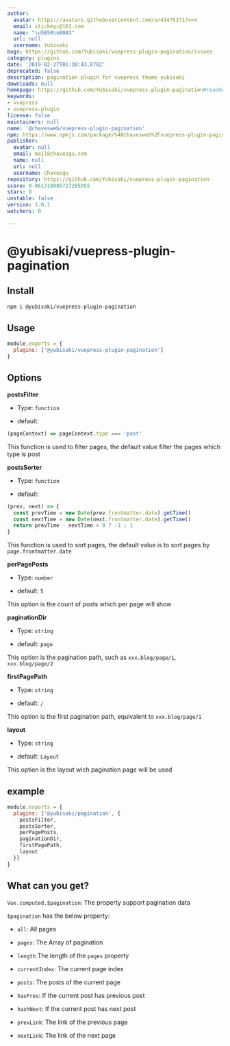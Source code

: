 ```yaml
---
author:
  avatar: https://avatars.githubusercontent.com/u/43475371?v=4
  email: stickmyc@163.com
  name: "\u5B50\u8083"
  url: null
  username: Yubisaki
bugs: https://github.com/Yubisaki/vuepress-plugin-pagination/issues
category: plugins
date: '2019-02-27T01:30:43.878Z'
deprecated: false
description: pagination plugin for vuepress theme yubisaki
downloads: null
homepage: https://github.com/Yubisaki/vuepress-plugin-pagination#readme
keywords:
- vuepress
- vuepress-plugin
license: false
maintainers: null
name: '@chavesweb/vuepress-plugin-pagination'
npm: https://www.npmjs.com/package/%40chavesweb%2Fvuepress-plugin-pagination
publisher:
  avatar: null
  email: mail@chavesgu.com
  name: null
  url: null
  username: chavesgu
repository: https://github.com/Yubisaki/vuepress-plugin-pagination
score: 0.061318885727285055
stars: 0
unstable: false
version: 1.0.1
watchers: 0

---
```


# @yubisaki/vuepress-plugin-pagination

## Install

```bash
npm i @yubisaki/vuepress-plugin-pagination
```

## Usage

```js
module.exports = {
  plugins: ['@yubisaki/vuepress-plugin-pagination']
}
```

## Options

**postsFilter**
- Type: `function`  

- default: 

```js
(pageContext) => pageContext.type === 'post'
```

This function is used to filter pages, the default value filter the pages which type is post

**postsSorter**
- Type: `function`

- default:

```js
(prev, next) => {
  const prevTime = new Date(prev.frontmatter.date).getTime()
  const nextTime = new Date(next.frontmatter.date).getTime()
  return prevTime - nextTime > 0 ? -1 : 1
}
```

This function is used to sort pages, the default value is to sort pages by `page.frontmatter.date`

**perPagePosts**
- Type: `number`

- default: `5`

This option is the count of posts which per page will show

**paginationDir**
- Type: `string`

- default: `page`

This option is the pagination path, such as `xxx.blog/page/1`, `xxx.blog/page/2`

**firstPagePath**
- Type: `string`

- default: `/`

This option is the first pagination path, equivalent to `xxx.blog/page/1`

**layout**
- Type: `string`

- default: `Layout`

This option is the layout wich pagination page will be used

## example

```js
module.exports = {
  plugins: ['@yubisaki/pagination', {
    postsFilter,
    postsSorter,
    perPagePosts,
    paginationDir,
    firstPagePath,
    layout
  }]
}
```

## What can you get?

`Vue.computed.$pagination`: The property support pagination data

`$pagination` has the below property:

- `all`: All pages

- `pages`: The Array of pagination

- `length` The length of the `pages` property

- `currentIndex`: The current page index

- `posts`: The posts of the current page 

- `hasPrev`: If the current post has previous post

- `hashNext`: If the current post has next post

- `prevLink`: The link of the previous page

- `nextLink`: The link of the next page